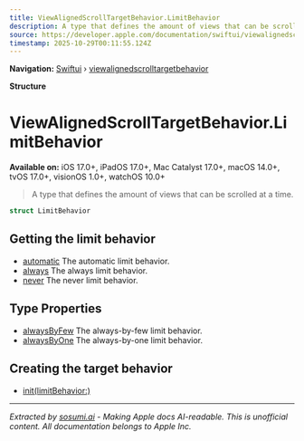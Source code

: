 ```yaml
---
title: ViewAlignedScrollTargetBehavior.LimitBehavior
description: A type that defines the amount of views that can be scrolled at a time.
source: https://developer.apple.com/documentation/swiftui/viewalignedscrolltargetbehavior/limitbehavior
timestamp: 2025-10-29T00:11:55.124Z
---
```


**Navigation:** [Swiftui](/documentation/swiftui) › [viewalignedscrolltargetbehavior](/documentation/swiftui/viewalignedscrolltargetbehavior)

**Structure**

# ViewAlignedScrollTargetBehavior.LimitBehavior

**Available on:** iOS 17.0+, iPadOS 17.0+, Mac Catalyst 17.0+, macOS 14.0+, tvOS 17.0+, visionOS 1.0+, watchOS 10.0+

> A type that defines the amount of views that can be scrolled at a time.

```swift
struct LimitBehavior
```

## Getting the limit behavior

- [automatic](/documentation/swiftui/viewalignedscrolltargetbehavior/limitbehavior/automatic) The automatic limit behavior.
- [always](/documentation/swiftui/viewalignedscrolltargetbehavior/limitbehavior/always) The always limit behavior.
- [never](/documentation/swiftui/viewalignedscrolltargetbehavior/limitbehavior/never) The never limit behavior.

## Type Properties

- [alwaysByFew](/documentation/swiftui/viewalignedscrolltargetbehavior/limitbehavior/alwaysbyfew) The always-by-few limit behavior.
- [alwaysByOne](/documentation/swiftui/viewalignedscrolltargetbehavior/limitbehavior/alwaysbyone) The always-by-one limit behavior.

## Creating the target behavior

- [init(limitBehavior:)](/documentation/swiftui/viewalignedscrolltargetbehavior/init(limitbehavior:))

---

*Extracted by [sosumi.ai](https://sosumi.ai) - Making Apple docs AI-readable.*
*This is unofficial content. All documentation belongs to Apple Inc.*
